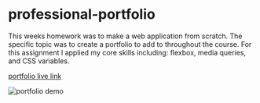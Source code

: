 # professional-portfolio

This weeks homework was to make a web application from scratch. The specific topic was to create a portfolio to add to throughout the course. For this assignment I applied my core skills including: flexbox, media queries, and CSS variables. 

[portfolio live link](https://masonfibkins.github.io/professional-portfolio/#home)

![portfolio demo](portfolio.gif)